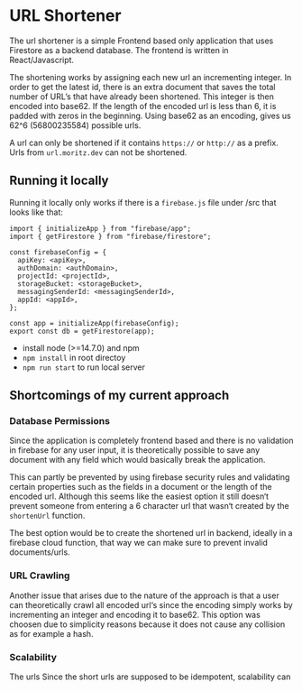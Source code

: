 # URL Shortener

The url shortener is a simple Frontend based only application that uses Firestore as a backend database. The frontend is written in React/Javascript.

The shortening works by assigning each new url an incrementing integer. In order to get the latest id, there is an extra document that saves the total number of URL’s that have already been shortened. This integer is then encoded into base62. If the length of the encoded url is less than 6, it is padded with zeros in the beginning. Using base62 as an encoding, gives us 62^6 (56800235584) possible urls.

A url can only be shortened if it contains `https://` or `http://` as a prefix.
Urls from `url.moritz.dev` can not be shortened.

## Running it locally

Running it locally only works if there is a `firebase.js` file under /src that looks like that:

```
import { initializeApp } from "firebase/app";
import { getFirestore } from "firebase/firestore";

const firebaseConfig = {
  apiKey: <apiKey>,
  authDomain: <authDomain>,
  projectId: <projectId>,
  storageBucket: <storageBucket>,
  messagingSenderId: <messagingSenderId>,
  appId: <appId>,
};

const app = initializeApp(firebaseConfig);
export const db = getFirestore(app);
```

- install node (>=14.7.0) and npm
- `npm install` in root directoy
- `npm run start` to run local server


## Shortcomings of my current approach

### Database Permissions

Since the application is completely frontend based and there is no validation in firebase for any user input, it is theoretically possible to save any document with any field which would basically break the application.

This can partly be prevented by using firebase security rules and validating certain properties such as the fields in a document or the length of the encoded url. Although this seems like the easiest option it still doesn‘t prevent someone from entering a 6 character url that wasn‘t created by the `shortenUrl` function.

The best option would be to create the shortened url in backend, ideally in a firebase cloud function, that way we can make sure to prevent invalid documents/urls.

### URL Crawling

Another issue that arises due to the nature of the approach is that a user can theoretically crawl all encoded url‘s since the encoding simply works by incrementing an integer and encoding it to base62.
This option was choosen due to simplicity reasons because it does not cause any collision as for example a hash.

### Scalability
The urls
Since the short urls are supposed to be idempotent, scalability can 